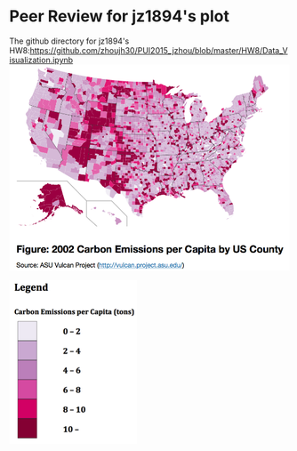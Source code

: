 # Peer Review for jz1894's plot

The github directory for jz1894's HW8:https://github.com/zhoujh30/PUI2015_jzhou/blob/master/HW8/Data_Visualization.ipynb
![alt image](https://github.com/seuen/PUI2015_szhang/blob/master/HW8/Peer%20Review/jianhao1.png)

![alt image](https://github.com/seuen/PUI2015_szhang/blob/master/HW8/Peer%20Review/jianhao2.png)

